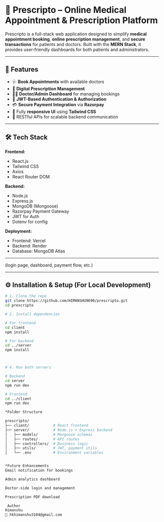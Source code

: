 # 💊 Prescripto – Online Medical Appointment & Prescription Platform

Prescripto is a full-stack web application designed to simplify **medical appointment booking**, **online prescription management**, and **secure transactions** for patients and doctors. Built with the **MERN Stack**, it provides user-friendly dashboards for both patients and administrators.

---

## 🚀 Features

- 🩺 **Book Appointments** with available doctors
- 🧾 **Digital Prescription Management**
- 🧑‍⚕️ **Doctor/Admin Dashboard** for managing bookings
- 🔐 **JWT-Based Authentication & Authorization**
- 💳 **Secure Payment Integration** via **Razorpay**
- 📱 Fully **responsive UI** using **Tailwind CSS**
- 🧩 RESTful APIs for scalable backend communication

---

## 🛠️ Tech Stack

**Frontend:**
- React.js
- Tailwind CSS
- Axios
- React Router DOM

**Backend:**
- Node.js
- Express.js
- MongoDB (Mongoose)
- Razorpay Payment Gateway
- JWT for Auth
- Dotenv for config

**Deployment:**
- Frontend: Vercel
- Backend: Render
- Database: MongoDB Atlas

---

 (login page, dashboard, payment flow, etc.)

---

## ⚙️ Installation & Setup (For Local Development)

```bash
# 1. Clone the repo
git clone https://github.com/HIMANSHU9690/prescripto.git
cd prescripto

# 2. Install dependencies

# For frontend
cd client
npm install

# For backend
cd ../server
npm install



# 4. Run both servers

# Backend
cd server
npm run dev

# Frontend
cd ../client
npm run dev

*Folder Structure

prescripto/
├── client/           # React frontend
├── server/           # Node.js + Express backend
│   ├── models/       # Mongoose schemas
│   ├── routes/       # API routes
│   ├── controllers/  # Business logic
│   ├── utils/        # JWT, payment utils
│   └── .env          # Environment variables


*Future Enhancements
Email notification for bookings

Admin analytics dashboard

Doctor-side login and management

Prescription PDF download

 Author
Himanshu
📧 hkhimanshu3104@gmail.com



